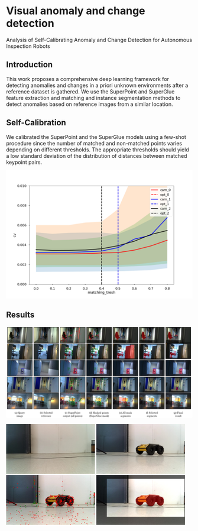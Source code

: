 
# Visual anomaly and change detection

Analysis of  Self-Calibrating Anomaly and Change Detection for Autonomous Inspection Robots

## Introduction

This work proposes a comprehensive deep learning framework for detecting anomalies and changes in a priori unknown environments after a reference dataset is gathered.
We use the SuperPoint and SuperGlue feature extraction and
matching and instance segmentation methods to detect anomalies based on reference images from a similar location. 

## Self-Calibration

We calibrated the SuperPoint and the SuperGlue models using a few-shot procedure since the number of matched and non-matched points varies depending on different thresholds. The appropriate thresholds should yield a low standard deviation of the distribution of distances between matched keypoint pairs.

![](./self_calibration/calibration_results/cameras_key_thresh0.003.png)


## Results

![](./output_images/all_together.png)


<p float="left">
  <img src="./input_images/b1.jpeg" width="240" />
  <img src="./input_images/b2.jpeg" width="240" /> 
  <img src="./output_images/scatterPoints.jpg" width="240" />
  <img src="./output_images/a_final.jpg" width="240" />
</p>
